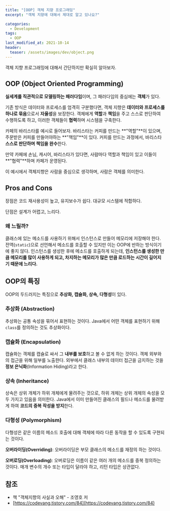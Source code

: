 ```yaml
---
title: "[OOP] 객체 지향 프로그래밍"
excerpt: "객체 지향에 대해서 제대로 알고 있나요?"

categories:
  - Development
tags:
  - OOP
last_modified_at: 2021-10-14
header:
  teaser: /assets/images/dev/object.png
---
```


객체 지향 프로그래밍에 대해서 간단하지만 확실히 알아보자.

## OOP (Object Oriented Programming)

**실세계를 직관적으로 모델링하는 패러다임**이며, 그 패러다임의 중심에는 **객체**가 있다.

기존 방식은 데이터와 프로세스를 엄격히 구분했다면, 객체 지향은 **데이터와 프로세스를 하나로 묶음**으로서 **자율성**을 보장한다.
객체에게 **역할**과 **책임**을 주고 스스로 판단하여 수행하도록 하고, 이러한 객체들이 **협력**하며 시스템을 구축한다.

카페의 바리스타를 예시로 들어보자.
바리스타는 커피를 만드는 **"역할"**이 있으며, 주문받은 커피를 만들어야하는 **"책임"**이 있다. 커피를 만드는 과정에서, 바리스타 **스스로 판단하며 책임을 완수**한다.

만약 카페에 손님, 캐시어, 바리스타가 있다면, 사람마다 역할과 책임이 있고 이들이 **"협력"**하며 카페가 운영된다.

이 예시에서 객체지향은 사람을 중심으로 생각하며, 사람은 객체를 의미한다.

## Pros and Cons

장점은 코드 재사용성이 높고, 유지보수가 쉽다. 대규모 시스템에 적합하다.

단점은 설계가 어렵고, 느리다.

### 왜 느릴까?

클래스에 있는 메소드를 사용하기 위해서 인스턴스로 만들어 메모리에 저장해야 한다. 전역(`static`)으로 선언해서 메소드를 호출할 수 있지만 이는 OOP에 반하는 방식이기에 좋지 않다. 인스턴스를 생성한 후에 메소드를 호출하게 되는데, **인스턴스를 생성한 만큼 메모리를 많이 사용하게 되고, 차지하는 메모리가 많은 만큼 로드하는 시간이 길어지기 때문에 느리다.**

## OOP의 특징

OOP의 두드러지는 특징으로 **추상화, 캡슐화, 상속, 다형성**이 있다.

### 추상화 (Abstraction)

추상화는 공통 속성을 묶어서 표현하는 것이다. Java에서 어떤 객체를 표현하기 위해 `class`를 정의하는 것도 추상화이다.

### 캡슐화 (Encapsulation)

캡슐화는 객체를 캡슐로 싸서 그 **내부를 보호**하고 볼 수 없게 하는 것이다. 객체 외부와의 접근을 위해 일부를 노출한다. 외부에서 클래스 내부의 데이터 접근을 금지하는 것을 **정보 은닉화**(Information Hiding)라고 한다.

### 상속 (Inheritance)

상속은 상위 개체가 하위 개체에게 물려주는 것으로, 하위 개체는 상위 개체의 속성을 모두 가지고 있음을 의미한다. Java에서 이미 만들어진 클래스의 필드나 메소드를 물려받게 하여 **코드의 중복 작성을 방지**한다.

### 다형성 (Polymorphism)

다형성은 같은 이름의 메소드 호출에 대해 객체에 따라 다른 동작을 할 수 있도록 구현되는 것이다.

**오버라이딩(Overriding)**: 오버라이딩은 부모 클래스의 메소드를 재정의 하는 것이다.

**오버로딩(Overloading)**: 오버로딩은 이름이 같은 여러 개의 메소드를 중복 정의하는 것이다. 매개 변수의 개수 또는 타입이 달라야 하고, 리턴 타입은 상관없다.

## 참조

- 책 "객체지향의 사실과 오해" - 조영호 저
- [https://codevang.tistory.com/84](https://codevang.tistory.com/84)
